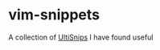 # vim-snippets

A collection of [UltiSnips](https://github.com/SirVer/ultisnips) I have found useful

